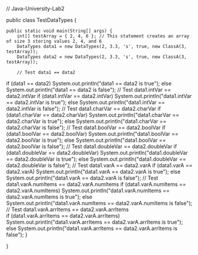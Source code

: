 // Java-University-Lab2

public class TestDataTypes {

	public static void main(String[] args) {
		int[] testArray = { 2, 4, 6 }; // This statement creates an array of size 3 storing values 2, 4, and 6
		DataTypes data1 = new DataTypes(2, 3.3, 's', true, new ClassA(3, testArray));
		DataTypes data2 = new DataTypes(2, 3.3, 's', true, new ClassA(3, testArray));

		// Test data1 == data2
if (data1 == data2) System.out.println("data1 == data2 is true");
else System.out.println("data1 == data2 is false");
		// Test data1.intVar == data2.intVar
if (data1.intVar == data2.intVar) System.out.println("data1.intVar == data2.intVar is true");
else System.out.println("data1.intVar == data2.intVar is false");
		// Test data1.charVar == data2.charVar
if (data1.charVar == data2.charVar) System.out.println("data1.charVar == data2.charVar is true");
else System.out.println("data1.charVar == data2.charVar is false");
		// Test data1.boolVar == data2.boolVar
if (data1.boolVar == data2.boolVar) System.out.println("data1.boolVar == data2.boolVar is true");
else System.out.println("data1.boolVar == data2.boolVar is false");
		// Test data1.doubleVar == data2.doubleVar
if (data1.doubleVar == data2.doubleVar) System.out.println("data1.doubleVar == data2.doubleVar is true");
else System.out.println("data1.doubleVar == data2.doubleVar is false");
		// Test data1.varA == data2.varA
if (data1.varA == data2.varA) System.out.println("data1.varA == data2.varA is true");
else System.out.println("data1.varA == data2.varA is false");
		// Test data1.varA.numItems == data2.varA.numItems
if (data1.varA.numItems == data2.varA.numItems) System.out.println("data1.varA.numItems == data2.varA.numItems is true");
else System.out.println("data1.varA.numItems == data2.varA.numItems is false");
		// Test data1.varA.arrItems == data2.varA.arrItems		
if (data1.varA.arrItems == data2.varA.arrItems) System.out.println("data1.varA.arrItems == data2.varA.arrItems is true");
else System.out.println("data1.varA.arrItems == data2.varA.arrItems is false");
	}

}
